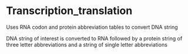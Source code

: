 # Transcription_translation
Uses RNA codon and protein abbreviation tables to convert DNA string

DNA string of interest is converted to RNA followed by a protein string of three letter abbreviations and a string of single letter abbreviations
